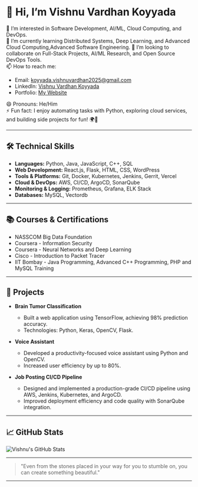# 👋 Hi, I’m Vishnu Vardhan Koyyada

👀 I’m interested in Software Development, AI/ML, Cloud Computing, and DevOps.  
🌱 I’m currently learning Distributed Systems, Deep Learning, and Advanced Cloud Computing,Advanced Software Engineering. 
💞️ I’m looking to collaborate on Full-Stack Projects, AI/ML Research, and Open Source DevOps Tools.  
📫 How to reach me:  
- Email: koyyada.vishnuvardhan2025@gmail.com  
- LinkedIn: [Vishnu Vardhan Koyyada](https://www.linkedin.com/in/vishnu-vardhan-326901213/)  
- Portfolio: [My Website](https://port-9fno.vercel.app)

😄 Pronouns: He/Him  
⚡ Fun fact: I enjoy automating tasks with Python, exploring cloud services, and building side projects for fun! 🌍🚀

---

## 🛠️ Technical Skills
- **Languages:** Python, Java, JavaScript, C++, SQL
- **Web Development:** React.js, Flask, HTML, CSS, WordPress
- **Tools & Platforms:** Git, Docker, Kubernetes, Jenkins, Gerrit, Vercel
- **Cloud & DevOps:** AWS, CI/CD, ArgoCD, SonarQube
- **Monitoring & Logging:** Prometheus, Grafana, ELK Stack
- **Databases:** MySQL, Vectordb

---

## 📚 Courses & Certifications
- NASSCOM Big Data Foundation
- Coursera - Information Security
- Coursera - Neural Networks and Deep Learning
- Cisco - Introduction to Packet Tracer
- IIT Bombay - Java Programming, Advanced C++ Programming, PHP and MySQL Training

---

## 📂 Projects
- **Brain Tumor Classification**  
  - Built a web application using TensorFlow, achieving 98% prediction accuracy.  
  - Technologies: Python, Keras, OpenCV, Flask.

- **Voice Assistant**  
  - Developed a productivity-focused voice assistant using Python and OpenCV.  
  - Increased user efficiency by up to 80%.

- **Job Posting CI/CD Pipeline**  
  - Designed and implemented a production-grade CI/CD pipeline using AWS, Jenkins, Kubernetes, and ArgoCD.  
  - Improved deployment efficiency and code quality with SonarQube integration.

---

## 📈 GitHub Stats
![Vishnu's GitHub Stats](https://github-readme-stats.vercel.app/api?username=vishnukoyyada&show_icons=true&theme=radical)

---

> "Even from the stones placed in your way for you to stumble on, you can create something beautiful."

---
